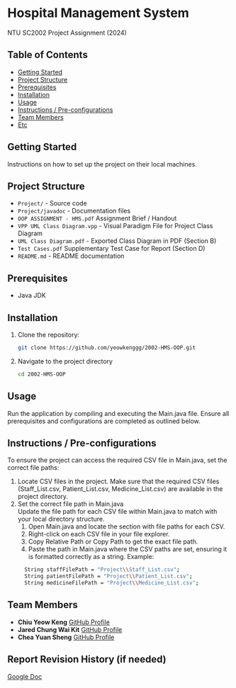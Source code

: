 # Hospital Management System
NTU SC2002 Project Assignment (2024)

## Table of Contents
- [Getting Started](#getting-started)
- [Project Structure](#project-structure)
- [Prerequisites](#prerequisites)
- [Installation](#installation)
- [Usage](#usage)
- [Instructions / Pre-configurations](#instructions--pre-configurations)
- [Team Members](#team-members)
- [Etc](#etc)

## Getting Started
Instructions on how to set up the project on their local machines.

## Project Structure
- `Project/` - Source code
- `Project/javadoc` - Documentation files
- `OOP ASSIGNMENT - HMS.pdf` Assignment Brief / Handout 
- `VPP UML Class Diagram.vpp` - Visual Paradigm File for Project Class Diagram
- `UML Class Diagram.pdf` - Exported Class Diagram in PDF (Section B)
- `Test Cases.pdf` Supplementary Test Case for Report (Section D)
- `README.md` - README documentation

## Prerequisites
- Java JDK

## Installation
1. Clone the repository:
   ```bash
   git clone https://github.com/yeowkenggg/2002-HMS-OOP.git
   ```

2. Navigate to the project directory
    ```bash
    cd 2002-HMS-OOP
    ```

## Usage
Run the application by compiling and executing the Main.java file. Ensure all prerequisites and configurations are completed as outlined below.

## Instructions / Pre-configurations
To ensure the project can access the required CSV file in Main.java, set the correct file paths:
1. Locate CSV files in the project.
    Make sure that the required CSV files (Staff_List.csv, Patient_List.csv, Medicine_List.csv) are available in the project directory.
2. Set the correct file path in Main.java  
    Update the file path for each CSV file within Main.java to match with your local directory structure.
    1. Open Main.java and locate the section with file paths for each CSV.
    2. Right-click on each CSV file in your file explorer.
    3. Copy Relative Path or Copy Path to get the exact file path.
    4. Paste the path in Main.java where the CSV paths are set, ensuring it is formatted correctly as a string.
      Example:
      ```bash
        String staffFilePath = "Project\\Staff_List.csv";  
        String patientFilePath = "Project\\Patient_List.csv";  
        String medicineFilePath = "Project\\Medicine_List.csv";
      ```

## Team Members

- **Chiu Yeow Keng** [GitHub Profile](https://github.com/yeowkenggg)
- **Jared Chung Wai Kit** [GitHub Profile](https://github.com/RiceCookerEXE)
- **Chea Yuan Sheng** [GitHub Profile](https://github.com/CysXX)

## Report Revision History (if needed)

[Google Doc](https://docs.google.com/document/d/1Gw4YAYQy0c_BEW8aioORywS3iYdmaB-PtTUgvxHh_fs/edit?usp=sharing)
